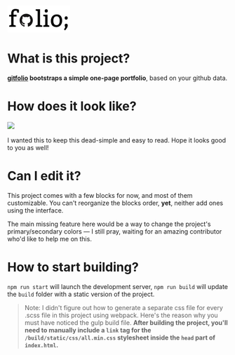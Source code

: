 <a href="https://gitfolio-f2c18.firebaseapp.com/">
  <img src="public/img/gitfolio-logo.png" height="61" width="143" />  
</a>

# What is this project?

**[gitfolio](https://gitfolio-f2c18.firebaseapp.com/) bootstraps a simple one-page portfolio**, based on your github data.

# How does it look like?

<a href="http://image.prntscr.com/image/4ab8317e755841b08d5c7edf8ff20002.png">
  <img src="http://image.prntscr.com/image/4ab8317e755841b08d5c7edf8ff20002.png" />
</a>

I wanted this to keep this dead-simple and easy to read. Hope it looks good to you as well!

# Can I edit it?

This project comes with a few blocks for now, and most of them customizable. You can't reorganize the blocks order, **yet**, neither add ones using the interface.

The main missing feature here would be a way to change the project's primary/secondary colors — I still pray, waiting for an amazing contributor who'd like to help me on this.

# How to start building?

`npm run start` will launch the development server, `npm run build` will update the `build` folder with a static version of the project.

> Note: I didn't figure out how to generate a separate css file for every .scss file in this project using webpack.
> Here's the reason why you must have noticed the gulp build file. **After building the project, you'll need to manually include a `link` tag for the `/build/static/css/all.min.css` stylesheet inside the `head` part of `index.html`.**
